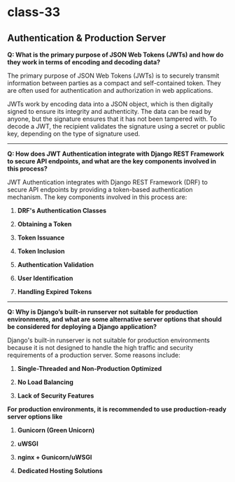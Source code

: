 # class-33

## Authentication & Production Server

**Q: What is the primary purpose of JSON Web Tokens (JWTs) and how do they work in terms of encoding and decoding data?**

The primary purpose of JSON Web Tokens (JWTs) is to securely transmit information between parties as a compact and self-contained token. They are often used for authentication and authorization in web applications.

JWTs work by encoding data into a JSON object, which is then digitally signed to ensure its integrity and authenticity. The data can be read by anyone, but the signature ensures that it has not been tampered with. To decode a JWT, the recipient validates the signature using a secret or public key, depending on the type of signature used.

---------

**Q: How does JWT Authentication integrate with Django REST Framework to secure API endpoints, and what are the key components involved in this process?**

JWT Authentication integrates with Django REST Framework (DRF) to secure API endpoints by providing a token-based authentication mechanism. The key components involved in this process are:

1. **DRF's Authentication Classes**

2. **Obtaining a Token** 

3. **Token Issuance** 

4. **Token Inclusion** 

5. **Authentication Validation** 

6. **User Identification**

7. **Handling Expired Tokens** 
---------

**Q: Why is Django’s built-in runserver not suitable for production environments, and what are some alternative server options that should be considered for deploying a Django application?** 

Django's built-in runserver is not suitable for production environments because it is not designed to handle the high traffic and security requirements of a production server. Some reasons include:

1. **Single-Threaded and Non-Production Optimized**

2. **No Load Balancing**

3. **Lack of Security Features**

**For production environments, it is recommended to use production-ready server options like**

1. **Gunicorn (Green Unicorn)** 

2. **uWSGI**

3. **nginx + Gunicorn/uWSGI**

4. **Dedicated Hosting Solutions** 

